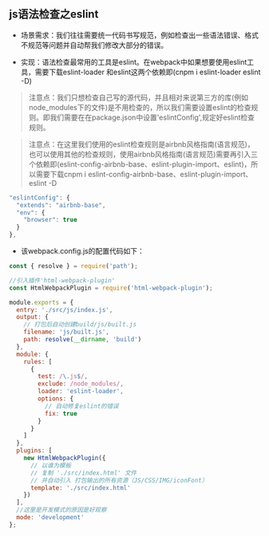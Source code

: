 ## js语法检查之eslint

- 场景需求：我们往往需要统一代码书写规范，例如检查出一些语法错误、格式不规范等问题并自动帮我们修改大部分的错误。

- 实现：语法检查最常用的工具是eslint。在webpack中如果想要使用eslint工具，需要下载eslint-loader  和eslint这两个依赖即(cnpm i  eslint-loader eslint -D)

> 注意点：我们只想检查自己写的源代码，并且相对来说第三方的库(例如node_modules下的文件)是不用检查的，所以我们需要设置eslint的检查规则。即我们需要在在package.json中设置'eslintConfig',规定好eslint检查规则。

> 注意点：在这里我们使用的eslint检查规则是airbnb风格指南(语言规范)，也可以使用其他的检查规则，使用airbnb风格指南(语言规范)需要再引入三个依赖即(eslint-config-airbnb-base、eslint-plugin-import、eslint)，所以需要下载cnpm i eslint-config-airbnb-base、eslint-plugin-import、eslint -D

```js
"eslintConfig": {
  "extends": "airbnb-base",
  "env": {
    "browser": true
  }
},
```

- 该webpack.config.js的配置代码如下：

```js
const { resolve } = require('path');

//引入插件'html-webpack-plugin'
const HtmlWebpackPlugin = require('html-webpack-plugin');

module.exports = {
  entry: './src/js/index.js',
  output: {
    // 打包后自动创建build/js/built.js
    filename: 'js/built.js',
    path: resolve(__dirname, 'build')
  },
  module: {
    rules: [
      {
        test: /\.js$/,
        exclude: /node_modules/,
        loader: 'eslint-loader',
        options: {
          // 自动修复eslint的错误
          fix: true
        }
      }
    ]
  },
  plugins: [
    new HtmlWebpackPlugin({
      // 以谁为模板
      // 复制 './src/index.html' 文件
      // 并自动引入 打包输出的所有资源（JS/CSS/IMG/iconFont）
      template: './src/index.html'
    })
  ],
  //这里是开发模式的原因是好观察
  mode: 'development'
};
```



